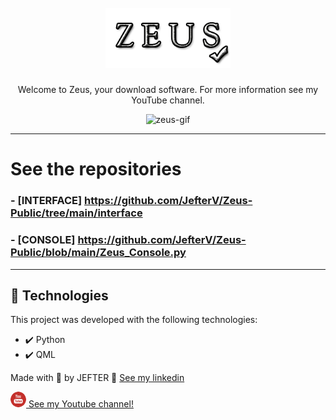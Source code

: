 <h1 align="center">
<br>
  <img src="./github/logo.png" alt="Gobarber" width="200">
<br>
</h1>

<p align="center">Welcome to Zeus, your download software. For more information see my YouTube channel.</p>

<div align="center" >
  <img src="./github/ZeusGif.gif" alt="zeus-gif" height="425">
</div>

---

# See the repositories

### - [INTERFACE] https://github.com/JefterV/Zeus-Public/tree/main/interface
### - [CONSOLE] https://github.com/JefterV/Zeus-Public/blob/main/Zeus_Console.py

---


## 🚀 Technologies

This project was developed with the following technologies:

- ✔️ Python 
- ✔️ QML

Made with 💜 by JEFTER 👋 [See my linkedin](https://www.linkedin.com/in/jefter-viana-361b781a5/)
<br>
<a href="https://www.youtube.com/watch?v=pREjLls6FaI&t=150s">
  <div style="align-self: center;align-items: center;" >
    <p><img src="./github/youtube1.png" alt="Jefter Viana" height="100" style="border-radius: 50%;width: 25px; height: 25px;">
      See my Youtube channel!</p>
  </div>
</a>

 
